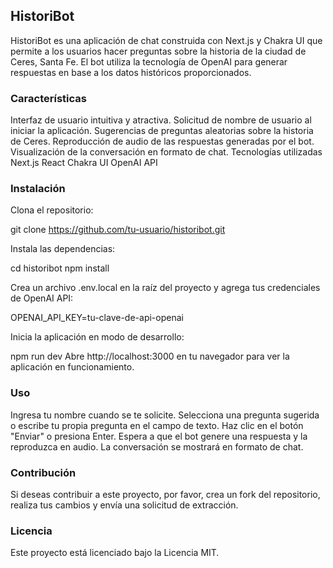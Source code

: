 ## HistoriBot

HistoriBot es una aplicación de chat construida con Next.js y Chakra UI que permite a los usuarios hacer preguntas sobre la historia de la ciudad de Ceres, Santa Fe. El bot utiliza la tecnología de OpenAI para generar respuestas en base a los datos históricos proporcionados.

### Características
Interfaz de usuario intuitiva y atractiva.
Solicitud de nombre de usuario al iniciar la aplicación.
Sugerencias de preguntas aleatorias sobre la historia de Ceres.
Reproducción de audio de las respuestas generadas por el bot.
Visualización de la conversación en formato de chat.
Tecnologías utilizadas
Next.js
React
Chakra UI
OpenAI API

### Instalación
Clona el repositorio:

git clone https://github.com/tu-usuario/historibot.git

Instala las dependencias:

cd historibot
npm install

Crea un archivo .env.local en la raíz del proyecto y agrega tus credenciales de OpenAI API:

OPENAI_API_KEY=tu-clave-de-api-openai

Inicia la aplicación en modo de desarrollo:

npm run dev
Abre http://localhost:3000 en tu navegador para ver la aplicación en funcionamiento.

### Uso
Ingresa tu nombre cuando se te solicite.
Selecciona una pregunta sugerida o escribe tu propia pregunta en el campo de texto.
Haz clic en el botón "Enviar" o presiona Enter.
Espera a que el bot genere una respuesta y la reproduzca en audio.
La conversación se mostrará en formato de chat.

### Contribución
Si deseas contribuir a este proyecto, por favor, crea un fork del repositorio, realiza tus cambios y envía una solicitud de extracción.

### Licencia
Este proyecto está licenciado bajo la Licencia MIT.